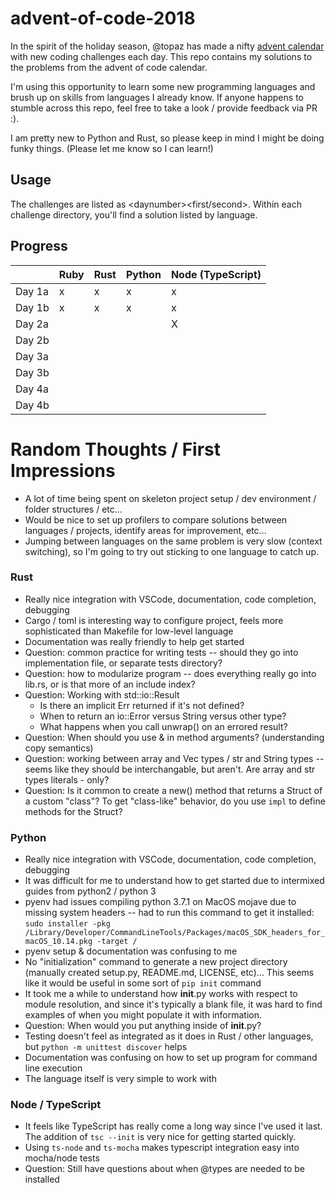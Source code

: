 # advent-of-code-2018

In the spirit of the holiday season, @topaz has made a nifty [advent calendar](https://adventofcode.com) with new coding challenges each day.  This repo contains my solutions to the problems from the advent of code calendar.

I'm using this opportunity to learn some new programming languages and brush up on skills from languages I already know.  If anyone happens to stumble across this repo, feel free to take a look / provide feedback via PR :).

I am pretty new to Python and Rust, so please keep in mind I might be doing funky things.  (Please let me know so I can learn!)

## Usage

The challenges are listed as &lt;daynumber&gt;&lt;first/second&gt;.  Within each challenge directory, you'll find a solution listed by language.


## Progress

| | Ruby | Rust | Python | Node (TypeScript) |
|------|-----|-----|-----|-----|
| Day 1a | x | x | x | x |
| Day 1b | x | x | x | x |
| Day 2a |   |   |   | X |
| Day 2b |   |   |   |   |
| Day 3a |   |   |   |   |
| Day 3b |   |   |   |   |
| Day 4a |   |   |   |   |
| Day 4b |   |   |   |   |

# Random Thoughts / First Impressions

- A lot of time being spent on skeleton project setup / dev environment / folder structures / etc...
- Would be nice to set up profilers to compare solutions between languages / projects, identify areas for improvement, etc...
- Jumping between languages on the same problem is very slow (context switching), so I'm going to try out sticking to one language to catch up.

### Rust
- Really nice integration with VSCode, documentation, code completion, debugging
- Cargo / toml is interesting way to configure project, feels more sophisticated than Makefile for low-level language
- Documentation was really friendly to help get started
- Question: common practice for writing tests -- should they go into implementation file, or separate tests directory?
- Question: how to modularize program -- does everything really go into lib.rs, or is that more of an include index?
- Question: Working with std::io::Result
	- Is there an implicit Err returned if it's not defined?
	- When to return an io::Error versus String versus other type?
	- What happens when you call unwrap() on an errored result?
- Question: When should you use & in method arguments? (understanding copy semantics)
- Question: working between array and Vec types / str and String types -- seems like they should be interchangable, but aren't.  Are array and str types literals - only?
- Question: Is it common to create a new() method that returns a Struct of a custom "class"?  To get "class-like" behavior, do you use `impl` to define methods for the Struct?


### Python
- Really nice integration with VSCode, documentation, code completion, debugging
- It was difficult for me to understand how to get started due to intermixed guides from python2 / python 3
- pyenv had issues compiling python 3.7.1 on MacOS mojave due to missing system headers -- had to run this command to get it installed: `sudo installer -pkg /Library/Developer/CommandLineTools/Packages/macOS_SDK_headers_for_macOS_10.14.pkg -target /`
- pyenv setup & documentation was confusing to me
- No "initialization" command to generate a new project directory (manually created setup.py, README.md, LICENSE, etc)...  This seems like it would be useful in some sort of `pip init` command
- It took me a while to understand how __init__.py works with respect to module resolution, and since it's typically a blank file, it was hard to find examples of when you might populate it with information.
- Question: When would you put anything inside of  __init__.py?
- Testing doesn't feel as integrated as it does in Rust / other languages, but `python -m unittest discover` helps
- Documentation was confusing on how to set up program for command line execution
- The language itself is very simple to work with 

### Node / TypeScript
- It feels like TypeScript has really come a long way since I've used it last.  The addition of `tsc --init` is very nice for getting started quickly.
- Using `ts-node` and `ts-mocha` makes typescript integration easy into mocha/node tests
- Question: Still have questions about when @types are needed to be installed
